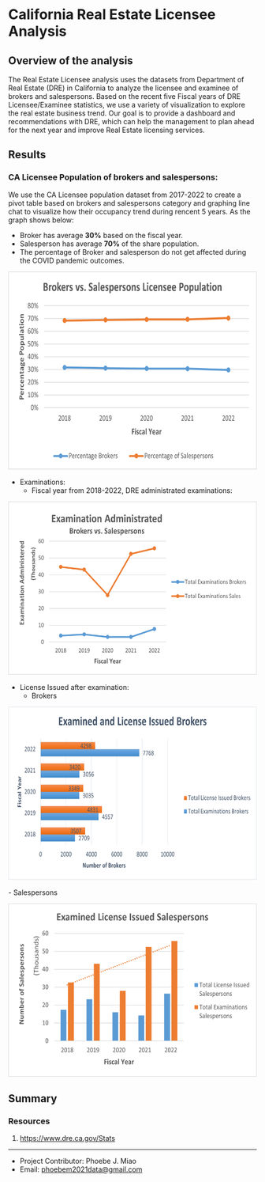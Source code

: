 # California Real Estate Licensee Analysis

## Overview of the analysis
The Real Estate Licensee analysis uses the datasets from Department of Real Estate (DRE) in California to analyze the licensee and examinee of brokers and salespersons. Based on the recent five Fiscal years of DRE Licensee/Examinee statistics, we use a variety of visualization to explore the real estate business trend. Our goal is to provide a dashboard and recommendations with DRE, which can help the management to plan ahead for the next year and improve Real Estate licensing services.

## Results
### CA Licensee Population of brokers and salespersons: 
We use the CA Licensee population dataset from 2017-2022 to create a pivot table based on brokers and salespersons category and graphing line chat to visualize how their occupancy trend during rencent 5 years. As the graph shows below:

  - Broker has average **30%** based on the fiscal year. 
  - Salesperson has average **70%** of the share population.
  - The percentage of Broker and salesperson do not get affected during the COVID pandemic outcomes.
 
<p align=center>
  <img src= 'Resources/images/Percentage_pop.png' width=650 height=400> </p>
  
- Examinations: 
  - Fiscal year from 2018-2022, DRE administrated examinations:
<p align=center>
  <img src='Resources/images/Exam_admin.png' width=650 height=350> </p>
  
  
 - License Issued after examination:
   - Brokers 
<p align=center>
  <img src='Resources/images/Exam_license_broker.png' width=650 height=350> </p>
  - Salespersons 
<p align=center>
  <img src='Resources/images/Exam_license_sales.png' width=650 height=350> </p>




## Summary


### Resources
1. https://www.dre.ca.gov/Stats

_______________________________________________________________________________________________________________________________________________________________

- Project Contributor: Phoebe J. Miao
- Email: phoebem2021data@gmail.com
